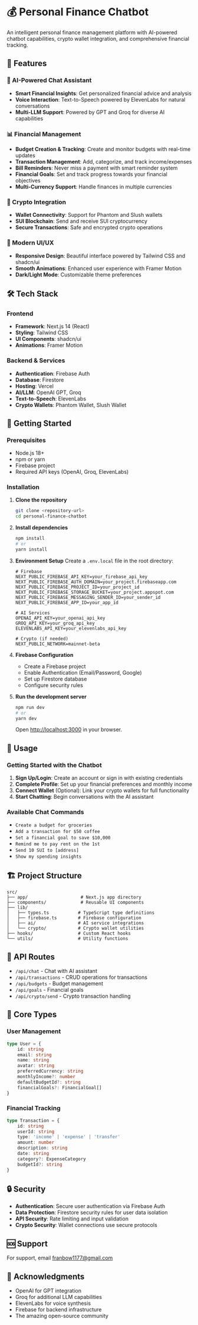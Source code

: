 # 💰 Personal Finance Chatbot

An intelligent personal finance management platform with AI-powered chatbot capabilities, crypto wallet integration, and comprehensive financial tracking.

## 🌟 Features

### 💬 AI-Powered Chat Assistant
- **Smart Financial Insights**: Get personalized financial advice and analysis
- **Voice Interaction**: Text-to-Speech powered by ElevenLabs for natural conversations
- **Multi-LLM Support**: Powered by GPT and Groq for diverse AI capabilities

### 📊 Financial Management
- **Budget Creation & Tracking**: Create and monitor budgets with real-time updates
- **Transaction Management**: Add, categorize, and track income/expenses
- **Bill Reminders**: Never miss a payment with smart reminder system
- **Financial Goals**: Set and track progress towards your financial objectives
- **Multi-Currency Support**: Handle finances in multiple currencies

### 🔐 Crypto Integration
- **Wallet Connectivity**: Support for Phantom and Slush wallets
- **SUI Blockchain**: Send and receive SUI cryptocurrency
- **Secure Transactions**: Safe and encrypted crypto operations

### 🎨 Modern UI/UX
- **Responsive Design**: Beautiful interface powered by Tailwind CSS and shadcn/ui
- **Smooth Animations**: Enhanced user experience with Framer Motion
- **Dark/Light Mode**: Customizable theme preferences

## 🛠️ Tech Stack

### Frontend
- **Framework**: Next.js 14 (React)
- **Styling**: Tailwind CSS
- **UI Components**: shadcn/ui
- **Animations**: Framer Motion

### Backend & Services
- **Authentication**: Firebase Auth
- **Database**: Firestore
- **Hosting**: Vercel
- **AI/LLM**: OpenAI GPT, Groq
- **Text-to-Speech**: ElevenLabs
- **Crypto Wallets**: Phantom Wallet, Slush Wallet

## 🚀 Getting Started

### Prerequisites
- Node.js 18+ 
- npm or yarn
- Firebase project
- Required API keys (OpenAI, Groq, ElevenLabs)

### Installation

1. **Clone the repository**
   ```bash
   git clone <repository-url>
   cd personal-finance-chatbot
   ```

2. **Install dependencies**
   ```bash
   npm install
   # or
   yarn install
   ```

3. **Environment Setup**
   Create a `.env.local` file in the root directory:
   ```env
   # Firebase
   NEXT_PUBLIC_FIREBASE_API_KEY=your_firebase_api_key
   NEXT_PUBLIC_FIREBASE_AUTH_DOMAIN=your_project.firebaseapp.com
   NEXT_PUBLIC_FIREBASE_PROJECT_ID=your_project_id
   NEXT_PUBLIC_FIREBASE_STORAGE_BUCKET=your_project.appspot.com
   NEXT_PUBLIC_FIREBASE_MESSAGING_SENDER_ID=your_sender_id
   NEXT_PUBLIC_FIREBASE_APP_ID=your_app_id

   # AI Services
   OPENAI_API_KEY=your_openai_api_key
   GROQ_API_KEY=your_groq_api_key
   ELEVENLABS_API_KEY=your_elevenlabs_api_key

   # Crypto (if needed)
   NEXT_PUBLIC_NETWORK=mainnet-beta
   ```

4. **Firebase Configuration**
   - Create a Firebase project
   - Enable Authentication (Email/Password, Google)
   - Set up Firestore database
   - Configure security rules

5. **Run the development server**
   ```bash
   npm run dev
   # or
   yarn dev
   ```

   Open [http://localhost:3000](http://localhost:3000) in your browser.

## 📱 Usage

### Getting Started with the Chatbot
1. **Sign Up/Login**: Create an account or sign in with existing credentials
2. **Complete Profile**: Set up your financial preferences and monthly income
3. **Connect Wallet** (Optional): Link your crypto wallets for full functionality
4. **Start Chatting**: Begin conversations with the AI assistant

### Available Chat Commands
- `Create a budget for groceries`
- `Add a transaction for $50 coffee`
- `Set a financial goal to save $10,000`
- `Remind me to pay rent on the 1st`
- `Send 10 SUI to [address]`
- `Show my spending insights`

## 🏗️ Project Structure

```
src/
├── app/                    # Next.js app directory
├── components/             # Reusable UI components
├── lib/
│   ├── types.ts           # TypeScript type definitions
│   ├── firebase.ts        # Firebase configuration
│   ├── ai/                # AI service integrations
│   └── crypto/            # Crypto wallet utilities
├── hooks/                 # Custom React hooks
└── utils/                 # Utility functions
```

## 🔧 API Routes

- `/api/chat` - Chat with AI assistant
- `/api/transactions` - CRUD operations for transactions
- `/api/budgets` - Budget management
- `/api/goals` - Financial goals
- `/api/crypto/send` - Crypto transaction handling

## 🎯 Core Types

### User Management
```typescript
type User = {
    id: string
    email: string
    name: string
    avatar: string
    preferredCurrency: string
    monthlyIncome?: number
    defaultBudgetId?: string
    financialGoals?: FinancialGoal[]
}
```

### Financial Tracking
```typescript
type Transaction = {
    id: string
    userId: string
    type: 'income' | 'expense' | 'transfer'
    amount: number
    description: string
    date: string
    category?: ExpenseCategory
    budgetId?: string
}
```

## 🔒 Security

- **Authentication**: Secure user authentication via Firebase Auth
- **Data Protection**: Firestore security rules for user data isolation
- **API Security**: Rate limiting and input validation
- **Crypto Security**: Wallet connections use secure protocols

## 🆘 Support

For support, email franbow1177@gmail.com

## 🙏 Acknowledgments

- OpenAI for GPT integration
- Groq for additional LLM capabilities
- ElevenLabs for voice synthesis
- Firebase for backend infrastructure
- The amazing open-source community
